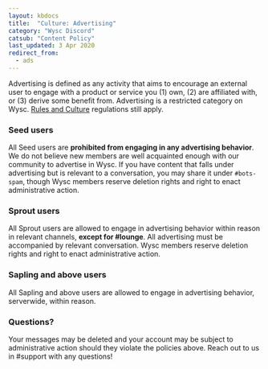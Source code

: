 ```yaml
---
layout: kbdocs
title:  "Culture: Advertising"
category: "Wysc Discord"
catsub: "Content Policy"
last_updated: 3 Apr 2020
redirect_from:
  - ads
---
```


Advertising is defined as any activity that aims to encourage an external user to engage with a product or service you (1) own, (2) are affiliated with, or (3) derive some benefit from. Advertising is a restricted category on Wysc. [Rules and Culture](1) regulations still apply.

### Seed users

All Seed users are **prohibited from engaging in any advertising behavior**. We do not believe new members are well acquainted enough with our community to advertise in Wysc. If you have content that falls under advertising but is relevant to a conversation, you may share it under `#bots-spam`, though Wysc members reserve deletion rights and right to enact administrative action.

### Sprout users

All Sprout users are allowed to engage in advertising behavior within reason in relevant channels, **except for #lounge**. All advertising must be accompanied by relevant conversation. Wysc members reserve deletion rights and right to enact administrative action.

### Sapling and above users

All Sapling and above users are allowed to engage in advertising behavior, serverwide, within reason.

### Questions?

Your messages may be deleted and your account may be subject to administrative action should they violate the policies above. Reach out to us in #support with any questions!
